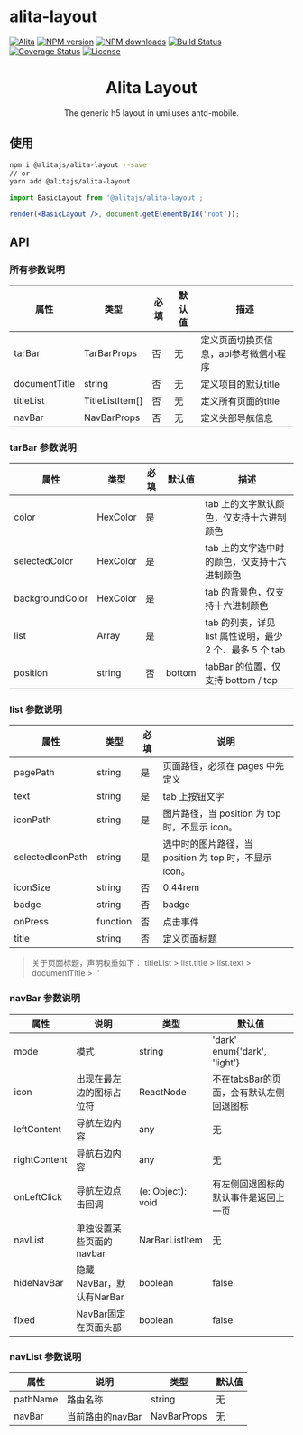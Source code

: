 # alita-layout

[![Alita](https://img.shields.io/badge/alitajs-react%20component-blue.svg)](https://github.com/alitajs/alita-layout)
[![NPM version](https://img.shields.io/npm/v/alita-layout.svg?style=flat)](https://npmjs.org/package/alita-layout)
[![NPM downloads](http://img.shields.io/npm/dm/alita-layout.svg?style=flat)](https://npmjs.org/package/alita-layout)
[![Build Status](https://travis-ci.com/alitajs/alita-layout.svg?branch=master)](https://travis-ci.com/alitajs/alita-layout)
[![Coverage Status](https://coveralls.io/repos/github/alitajs/alita-layout/badge.svg?branch=master)](https://coveralls.io/github/alitajs/alita-layout?branch=master)
[![License](https://img.shields.io/npm/l/alita-layout.svg)](https://npmjs.org/package/alita-layout)

<h1 align="center">Alita Layout</h1>

<div align="center">

The generic h5 layout in umi uses antd-mobile.
</div>

## 使用

```bash
npm i @alitajs/alita-layout --save
// or
yarn add @alitajs/alita-layout
```

```jsx
import BasicLayout from '@alitajs/alita-layout';

render(<BasicLayout />, document.getElementById('root'));
```

## API

### 所有参数说明

| 属性 | 类型 | 必填 | 默认值 | 描述 |
| --- | --- | --- | --- | --- |
| tarBar | TarBarProps | 否 | 无 | 定义页面切换页信息，api参考微信小程序 |
| documentTitle | string | 否 | 无 | 定义项目的默认title |
| titleList | TitleListItem[] | 否 | 无 | 定义所有页面的title |
| navBar | NavBarProps | 否 | 无 | 定义头部导航信息 |

### tarBar 参数说明

| 属性 | 类型 | 必填 | 默认值 | 描述 |
| --- | --- | --- | --- | --- |
| color | HexColor | 是 | | tab 上的文字默认颜色，仅支持十六进制颜色 |
| selectedColor | HexColor | 是 | | tab 上的文字选中时的颜色，仅支持十六进制颜色 |
| backgroundColor | HexColor | 是 | | tab 的背景色，仅支持十六进制颜色 |
| list | Array  | 是 | | tab 的列表，详见 list 属性说明，最少 2 个、最多 5 个 tab |
| position | string | 否 | bottom | tabBar 的位置，仅支持 bottom / top |

### list 参数说明

| 属性 | 类型 | 必填 | 说明|
| --- | --- | --- | --- |
| pagePath | string | 是 | 页面路径，必须在 pages 中先定义|
| text | string | 是 | tab 上按钮文字|
| iconPath | string | 是 |图片路径，当 position 为 top 时，不显示 icon。|
| selectedIconPath | string | 是 |选中时的图片路径，当 position 为 top 时，不显示 icon。|
| iconSize | string | 否 |0.44rem|
| badge | string | 否 | badge |
| onPress | function | 否 | 点击事件 |
| title | string | 否 | 定义页面标题 |

> 关于页面标题，声明权重如下：
> titleList > list.title > list.text > documentTitle > ''

### navBar 参数说明

| 属性 | 说明 | 类型 | 默认值 |
| --- | --- | --- | --- |
| mode | 模式 | string | 'dark' enum{'dark', 'light'} |
| icon | 出现在最左边的图标占位符 | ReactNode | 不在tabsBar的页面，会有默认左侧回退图标 |
| leftContent | 导航左边内容 | any | 无 |
| rightContent | 导航右边内容 | any | 无 |
| onLeftClick | 导航左边点击回调 | (e: Object): void |有左侧回退图标的默认事件是返回上一页 |
| navList | 单独设置某些页面的navbar | NarBarListItem | 无 |
| hideNavBar | 隐藏NavBar，默认有NarBar | boolean | false |
| fixed | NavBar固定在页面头部 | boolean | false |

### navList 参数说明

| 属性 | 说明 | 类型 | 默认值 |
| --- | --- | --- | --- |
| pathName | 路由名称 | string | 无 |
| navBar | 当前路由的navBar | NavBarProps | 无 |
